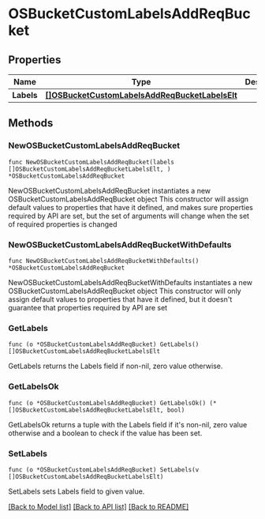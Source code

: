 # OSBucketCustomLabelsAddReqBucket

## Properties

Name | Type | Description | Notes
------------ | ------------- | ------------- | -------------
**Labels** | [**[]OSBucketCustomLabelsAddReqBucketLabelsElt**](OSBucketCustomLabelsAddReqBucketLabelsElt.md) |  | 

## Methods

### NewOSBucketCustomLabelsAddReqBucket

`func NewOSBucketCustomLabelsAddReqBucket(labels []OSBucketCustomLabelsAddReqBucketLabelsElt, ) *OSBucketCustomLabelsAddReqBucket`

NewOSBucketCustomLabelsAddReqBucket instantiates a new OSBucketCustomLabelsAddReqBucket object
This constructor will assign default values to properties that have it defined,
and makes sure properties required by API are set, but the set of arguments
will change when the set of required properties is changed

### NewOSBucketCustomLabelsAddReqBucketWithDefaults

`func NewOSBucketCustomLabelsAddReqBucketWithDefaults() *OSBucketCustomLabelsAddReqBucket`

NewOSBucketCustomLabelsAddReqBucketWithDefaults instantiates a new OSBucketCustomLabelsAddReqBucket object
This constructor will only assign default values to properties that have it defined,
but it doesn't guarantee that properties required by API are set

### GetLabels

`func (o *OSBucketCustomLabelsAddReqBucket) GetLabels() []OSBucketCustomLabelsAddReqBucketLabelsElt`

GetLabels returns the Labels field if non-nil, zero value otherwise.

### GetLabelsOk

`func (o *OSBucketCustomLabelsAddReqBucket) GetLabelsOk() (*[]OSBucketCustomLabelsAddReqBucketLabelsElt, bool)`

GetLabelsOk returns a tuple with the Labels field if it's non-nil, zero value otherwise
and a boolean to check if the value has been set.

### SetLabels

`func (o *OSBucketCustomLabelsAddReqBucket) SetLabels(v []OSBucketCustomLabelsAddReqBucketLabelsElt)`

SetLabels sets Labels field to given value.



[[Back to Model list]](../README.md#documentation-for-models) [[Back to API list]](../README.md#documentation-for-api-endpoints) [[Back to README]](../README.md)


